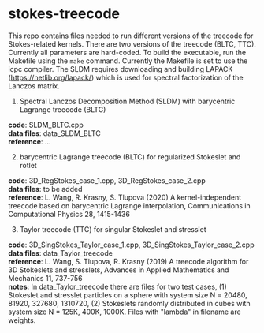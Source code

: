 # stokes-treecode

This repo contains files needed to run different versions of the treecode for Stokes-related kernels. There are two versions of the treecode (BLTC, TTC). Currently all parameters are hard-coded. To build the executable, run the Makefile using the `make` command. Currently the Makefile is set to use the icpc compiler. The SLDM requires downloading and building LAPACK (https://netlib.org/lapack/) which is used for spectral factorization of the Lanczos matrix.

1. Spectral Lanczos Decomposition Method (SLDM) with barycentric Lagrange treecode (BLTC)

**code**: SLDM_BLTC.cpp  
**data files**: data_SLDM_BLTC  
**reference**: ...  

2. barycentric Lagrange treecode (BLTC) for regularized Stokeslet and rotlet

**code**: 3D_RegStokes_case_1.cpp, 3D_RegStokes_case_2.cpp  
**data files**: to be added  
**reference**: L. Wang, R. Krasny, S. Tlupova (2020) A kernel-independent treecode based on barycentric Lagrange interpolation, Communications in Computational Physics 28, 1415-1436

3. Taylor treecode (TTC) for singular Stokeslet and stresslet

**code**: 3D_SingStokes_Taylor_case_1.cpp, 3D_SingStokes_Taylor_case_2.cpp  
**data files**: data_Taylor_treecode   
**reference**: L. Wang, S. Tlupova, R. Krasny (2019) A treecode algorithm for 3D Stokeslets and stresslets, Advances in Applied Mathematics and Mechanics 11, 737-756  
**notes**: In data_Taylor_treecode there are files for two test cases,
(1) Stokeslet and stresslet particles on a sphere with system size N = 20480, 81920, 327680, 1310720,
(2) Stokeslets randomly distributed in cubes with system size N = 125K, 400K, 1000K.
Files with "lambda" in filename are weights.
